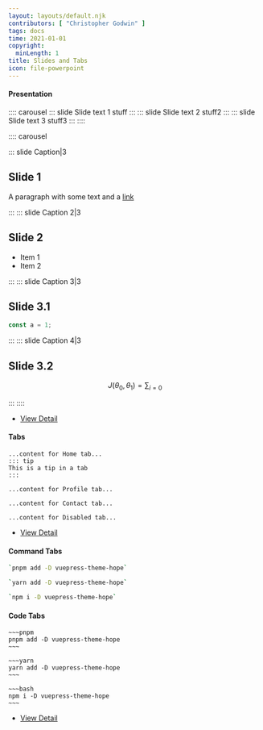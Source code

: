 ```yaml
---
layout: layouts/default.njk
contributors: [ "Christopher Godwin" ]
tags: docs
time: 2021-01-01
copyright:
  minLength: 1
title: Slides and Tabs
icon: file-powerpoint
---
```

#### Presentation

:::: carousel
::: slide Slide text 1
stuff
:::
::: slide Slide text 2
stuff2
:::
::: slide Slide text 3
stuff3
:::
::::


:::: carousel

::: slide Caption|3
## Slide 1

A paragraph with some text and a [link](https://mrhope.site)

:::
::: slide Caption 2|3
## Slide 2

- Item 1
- Item 2

:::
::: slide Caption 3|3

## Slide 3.1

```js
const a = 1;
```

:::
::: slide Caption 4|3

## Slide 3.2

$$
J(\theta_0,\theta_1) = \sum_{i=0}
$$

:::
::::

- [View Detail](https://theme-hope.vuejs.press/guide/markdown/presentation.html)

[md-enhance]: https://theme-hope.vuejs.press/md-enhance/

#### Tabs

```  [group1:Home]
...content for Home tab...
::: tip
This is a tip in a tab
:::
```
``` tab [group1:Profile]
...content for Profile tab...
```
``` tab [group1:Contact]
...content for Contact tab...
```
``` tab [group1:Disabled]
...content for Disabled tab...
```


- [View Detail](https://theme-hope.vuejs.press/guide/markdown/tabs.html)

#### Command Tabs
```bash [install:pnpm]
`pnpm add -D vuepress-theme-hope`
```
```bash [install:yarn]
`yarn add -D vuepress-theme-hope`
```
```bash [install:npm]
`npm i -D vuepress-theme-hope`
```

#### Code Tabs
```tab [code:pnpm]
~~~pnpm
pnpm add -D vuepress-theme-hope
~~~
```
```tab [code:yarn]
~~~yarn
yarn add -D vuepress-theme-hope
~~~
```
```tab [code:npm]
~~~bash
npm i -D vuepress-theme-hope
~~~
```

- [View Detail](https://theme-hope.vuejs.press/guide/markdown/code-tabs.html)